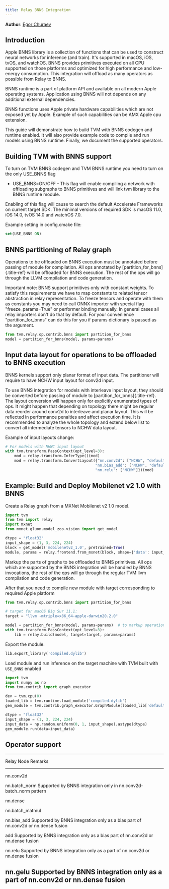 ```yaml
---
title: Relay BNNS Integration
---
```


**Author**: [Egor Churaev](https://github.com/echuraev)

## Introduction

Apple BNNS library is a collection of functions that can be used to
construct neural networks for inference (and train). It's supported in
macOS, iOS, tvOS, and watchOS. BNNS provides primitives executed on all
CPU supported on those platforms and optimized for high performance and
low-energy consumption. This integration will offload as many operators
as possible from Relay to BNNS.

BNNS runtime is a part of platform API and available on all modern Apple
operating systems. Application using BNNS will not depends on any
additional external dependencies.

BNNS functions uses Apple private hardware capabilities which are not
exposed yet by Apple. Example of such capabilities can be AMX Apple cpu
extension.

This guide will demonstrate how to build TVM with BNNS codegen and
runtime enabled. It will also provide example code to compile and run
models using BNNS runtime. Finally, we document the supported operators.

## Building TVM with BNNS support

To turn on TVM BNNS codegen and TVM BNNS runtime you need to turn on the
only USE_BNNS flag

-   USE_BNNS=ON/OFF - This flag will enable compiling a network with
    offloading subgraphs to BNNS primitives and will link tvm library to
    the BNNS runtime module.

Enabling of this flag will cause to search the default Accelerate
Frameworks on current target SDK. The minimal versions of required SDK
is macOS 11.0, iOS 14.0, tvOS 14.0 and watchOS 7.0.

Example setting in config.cmake file:

``` cmake
set(USE_BNNS ON)
```

## BNNS partitioning of Relay graph

Operations to be offloaded on BNNS execution must be annotated before
passing of module for compilation. All ops annotated by
[partition_for_bnns]{.title-ref} will be offloaded for BNNS execution.
The rest of the ops will go through the LLVM compilation and code
generation.

Important note: BNNS support primitives only with constant weights. To
satisfy this requirements we have to map constants to related tensor
abstraction in relay representation. To freeze tensors and operate with
them as constants you may need to call ONNX importer with special flag
\"freeze_params=True\" or performer binding manually. In general cases
all relay importers don\'t do that by default. For your convenience
\"partition_for_bnns\" can do this for you if params dictionary is
passed as the argument.

``` python
from tvm.relay.op.contrib.bnns import partition_for_bnns
model = partition_for_bnns(model, params=params)
```

## Input data layout for operations to be offloaded to BNNS execution

BNNS kernels support only planar format of input data. The partitioner
will require to have NCHW input layout for conv2d input.

To use BNNS integration for models with interleave input layout, they
should be converted before passing of module to
[partition_for_bnns]{.title-ref}. The layout conversion will happen only
for explicitly enumerated types of ops. It might happen that depending
on topology there might be regular data reorder around conv2d to
interleave and planar layout. This will be reflected in performance
penalties and affect execution time. It is recommended to analyze the
whole topology and extend below list to convert all intermediate tensors
to NCHW data layout.

Example of input layouts change:

``` python
# For models with NHWC input layout
with tvm.transform.PassContext(opt_level=3):
    mod = relay.transform.InferType()(mod)
    mod = relay.transform.ConvertLayout({"nn.conv2d": ["NCHW", "default"],
                                        "nn.bias_add": ["NCHW", "default"],
                                        "nn.relu": ["NCHW"]})(mod)
```

## Example: Build and Deploy Mobilenet v2 1.0 with BNNS

Create a Relay graph from a MXNet Mobilenet v2 1.0 model.

``` python
import tvm
from tvm import relay
import mxnet
from mxnet.gluon.model_zoo.vision import get_model

dtype = "float32"
input_shape = (1, 3, 224, 224)
block = get_model('mobilenetv2_1.0', pretrained=True)
module, params = relay.frontend.from_mxnet(block, shape={'data': input_shape}, dtype=dtype)
```

Markup the parts of graphs to be offloaded to BNNS primitives. All ops
which are supported by the BNNS integration will be handled by BNNS
invocations, the rest of the ops will go through the regular TVM llvm
compilation and code generation.

After that you need to compile new module with target corresponding to
required Apple platform

``` python
from tvm.relay.op.contrib.bnns import partition_for_bnns

# target for macOS Big Sur 11.1:
target = "llvm -mtriple=x86_64-apple-darwin20.2.0"

model = partition_for_bnns(model, params=params)  # to markup operations to be offloaded to BNNS
with tvm.transform.PassContext(opt_level=3):
    lib = relay.build(model, target=target, params=params)
```

Export the module.

``` python
lib.export_library('compiled.dylib')
```

Load module and run inference on the target machine with TVM built with
`USE_BNNS` enabled

``` python
import tvm
import numpy as np
from tvm.contrib import graph_executor

dev = tvm.cpu(0)
loaded_lib = tvm.runtime.load_module('compiled.dylib')
gen_module = tvm.contrib.graph_executor.GraphModule(loaded_lib['default'](dev))

dtype = "float32"
input_shape = (1, 3, 224, 224)
input_data = np.random.uniform(0, 1, input_shape).astype(dtype)
gen_module.run(data=input_data)
```

## Operator support

  -----------------------------------------------------------------------
  Relay Node        Remarks
  ----------------- -----------------------------------------------------
  nn.conv2d         

  nn.batch_norm     Supported by BNNS integration only in
                    nn.conv2d-batch_norm pattern

  nn.dense          

  nn.batch_matmul   

  nn.bias_add       Supported by BNNS integration only as a bias part of
                    nn.conv2d or nn.dense fusion

  add               Supported by BNNS integration only as a bias part of
                    nn.conv2d or nn.dense fusion

  nn.relu           Supported by BNNS integration only as a part of
                    nn.conv2d or nn.dense fusion

  nn.gelu           Supported by BNNS integration only as a part of
                    nn.conv2d or nn.dense fusion
  -----------------------------------------------------------------------
